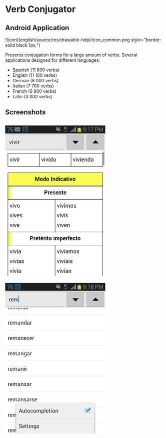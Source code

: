 
# Verb Conjugator

## Android Application
![icon](english/source/res/drawable-hdpi/icon_common.png style="border: solid black 1px;")

Presents conjugation forms for a large amount of verbs.
Several applications designed for different languages:

  - Spanish (11 800 verbs)
  - English (11 100 verbs)
  - German (9 000 verbs)
  - Italian (7 700 verbs)
  - French (6 900 verbs)
  - Latin (3 000 verbs)



## Screenshots

![img1](spanish/source/img/img1.png)
---
![img2](spanish/source/img/img2.png)
